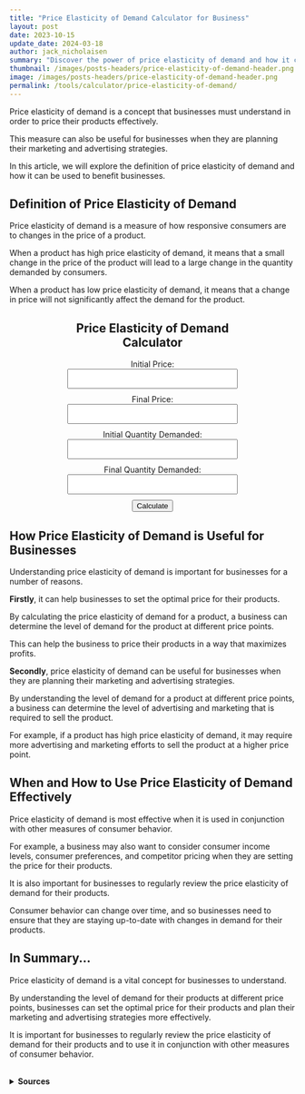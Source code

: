 ```yaml
---
title: "Price Elasticity of Demand Calculator for Business"
layout: post
date: 2023-10-15
update_date: 2024-03-18
author: jack_nicholaisen
summary: "Discover the power of price elasticity of demand and how it can impact your business decisions. Read on for insights and practical tips." 
thumbnail: /images/posts-headers/price-elasticity-of-demand-header.png
image: /images/posts-headers/price-elasticity-of-demand-header.png
permalink: /tools/calculator/price-elasticity-of-demand/
---
```


Price elasticity of demand is a concept that businesses must understand in order to price their products effectively.

This measure can also be useful for businesses when they are planning their marketing and advertising strategies. 

In this article, we will explore the definition of price elasticity of demand and how it can be used to benefit businesses.

## Definition of Price Elasticity of Demand

Price elasticity of demand is a measure of how responsive consumers are to changes in the price of a product. 

When a product has high price elasticity of demand, it means that a small change in the price of the product will lead to a large change in the quantity demanded by consumers. 

When a product has low price elasticity of demand, it means that a change in price will not significantly affect the demand for the product.

<div class="calculator" style="text-align:center">
        <h2>Price Elasticity of Demand Calculator</h2>
        <div class="input-group">
            <label for="initialPrice">Initial Price:</label>
            <input type="number" id="initialPrice" step="0.01" required>
        </div>
        <div class="input-group">
            <label for="finalPrice">Final Price:</label>
            <input type="number" id="finalPrice" step="0.01" required>
        </div>
        <div class="input-group">
            <label for="initialQuantity">Initial Quantity Demanded:</label>
            <input type="number" id="initialQuantity" step="1" required>
        </div>
        <div class="input-group">
            <label for="finalQuantity">Final Quantity Demanded:</label>
            <input type="number" id="finalQuantity" step="1" required>
        </div>
        <button onclick="calculateElasticity()">Calculate</button>
        <div class="result" id="result"></div>
</div>

<script>
        function calculateElasticity() {
            var initialPrice = document.getElementById("initialPrice").value;
            var finalPrice = document.getElementById("finalPrice").value;
            var initialQuantity = document.getElementById("initialQuantity").value;
            var finalQuantity = document.getElementById("finalQuantity").value;
            var elasticity = ((finalQuantity - initialQuantity) / ((finalQuantity + initialQuantity) / 2)) /
                ((finalPrice - initialPrice) / ((finalPrice + initialPrice) / 2));
            document.getElementById("result").textContent = "Price Elasticity of Demand: " + elasticity.toFixed(2);
        }
</script>

<style>
        body {
            margin: 50px;
        }

        .calculator {
            width: 300px;
            margin: 0 auto;
        }

        .input-group {
            margin-bottom: 10px;
        }

        input[type="number"] {
            width: 100%;
            padding: 8px;
            box-sizing: border-box;
        }

        .result {
            font-weight: bold;
        }
</style>

## How Price Elasticity of Demand is Useful for Businesses

Understanding price elasticity of demand is important for businesses for a number of reasons. 

**Firstly**, it can help businesses to set the optimal price for their products. 

By calculating the price elasticity of demand for a product, a business can determine the level of demand for the product at different price points. 

This can help the business to price their products in a way that maximizes profits.

**Secondly**, price elasticity of demand can be useful for businesses when they are planning their marketing and advertising strategies. 

By understanding the level of demand for a product at different price points, a business can determine the level of advertising and marketing that is required to sell the product. 

For example, if a product has high price elasticity of demand, it may require more advertising and marketing efforts to sell the product at a higher price point.

## When and How to Use Price Elasticity of Demand Effectively

Price elasticity of demand is most effective when it is used in conjunction with other measures of consumer behavior. 

For example, a business may also want to consider consumer income levels, consumer preferences, and competitor pricing when they are setting the price for their products.

It is also important for businesses to regularly review the price elasticity of demand for their products. 

Consumer behavior can change over time, and so businesses need to ensure that they are staying up-to-date with changes in demand for their products.

## In Summary...

Price elasticity of demand is a vital concept for businesses to understand. 

By understanding the level of demand for their products at different price points, businesses can set the optimal price for their products and plan their marketing and advertising strategies more effectively. 

It is important for businesses to regularly review the price elasticity of demand for their products and to use it in conjunction with other measures of consumer behavior.

<br>
<details>
<summary><b>Sources</b></summary>
<br>
<ul>
    <li><a href="https://www.investopedia.com/terms/p/priceelasticity.asp">Investopedia: Price Elasticity of Demand</a></li>
    <li><a href="https://www.khanacademy.org/economics-finance-domain/microeconomics/elasticity-tutorial/price-elasticity-tutorial/a/price-elasticity-of-demand-and-total-revenue">Khan Academy: Price Elasticity of Demand and Total Revenue</a></li>
    <li><a href="https://www.thebalancesmb.com/how-to-calculate-price-elasticity-of-demand-393115">The Balance Small Business: How to Calculate Price Elasticity of Demand</a></li>
    <li><a href="https://hbr.org/2014/10/the-right-way-to-manage-unprofitable-customers">Harvard Business Review: The Right Way to Manage Unprofitable Customers</a></li>
</ul>
</details>


